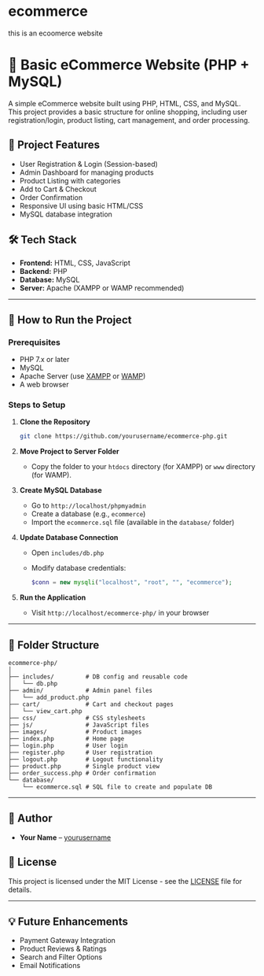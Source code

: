 # ecommerce
this is an ecoomerce website 
# 🛒 Basic eCommerce Website (PHP + MySQL)

A simple eCommerce website built using PHP, HTML, CSS, and MySQL. This project provides a basic structure for online shopping, including user registration/login, product listing, cart management, and order processing.

## 📁 Project Features

* User Registration & Login (Session-based)
* Admin Dashboard for managing products
* Product Listing with categories
* Add to Cart & Checkout
* Order Confirmation
* Responsive UI using basic HTML/CSS
* MySQL database integration

## 🛠️ Tech Stack

* **Frontend:** HTML, CSS, JavaScript
* **Backend:** PHP
* **Database:** MySQL
* **Server:** Apache (XAMPP or WAMP recommended)

---

## 🚀 How to Run the Project

### Prerequisites

* PHP 7.x or later
* MySQL
* Apache Server (use [XAMPP](https://www.apachefriends.org/index.html) or [WAMP](https://www.wampserver.com/))
* A web browser

### Steps to Setup

1. **Clone the Repository**

   ```bash
   git clone https://github.com/yourusername/ecommerce-php.git
   ```

2. **Move Project to Server Folder**

   * Copy the folder to your `htdocs` directory (for XAMPP) or `www` directory (for WAMP).

3. **Create MySQL Database**

   * Go to `http://localhost/phpmyadmin`
   * Create a database (e.g., `ecommerce`)
   * Import the `ecommerce.sql` file (available in the `database/` folder)

4. **Update Database Connection**

   * Open `includes/db.php`
   * Modify database credentials:

     ```php
     $conn = new mysqli("localhost", "root", "", "ecommerce");
     ```

5. **Run the Application**

   * Visit `http://localhost/ecommerce-php/` in your browser

---

## 📂 Folder Structure

```
ecommerce-php/
│
├── includes/         # DB config and reusable code
│   └── db.php
├── admin/            # Admin panel files
│   └── add_product.php
├── cart/             # Cart and checkout pages
│   └── view_cart.php
├── css/              # CSS stylesheets
├── js/               # JavaScript files
├── images/           # Product images
├── index.php         # Home page
├── login.php         # User login
├── register.php      # User registration
├── logout.php        # Logout functionality
├── product.php       # Single product view
├── order_success.php # Order confirmation
└── database/
    └── ecommerce.sql # SQL file to create and populate DB
```

---

## 👤 Author

* **Your Name** – [yourusername](https://github.com/Jagadesh-1811)

## 📃 License

This project is licensed under the MIT License - see the [LICENSE](LICENSE) file for details.

---

## 💡 Future Enhancements

* Payment Gateway Integration
* Product Reviews & Ratings
* Search and Filter Options
* Email Notifications

